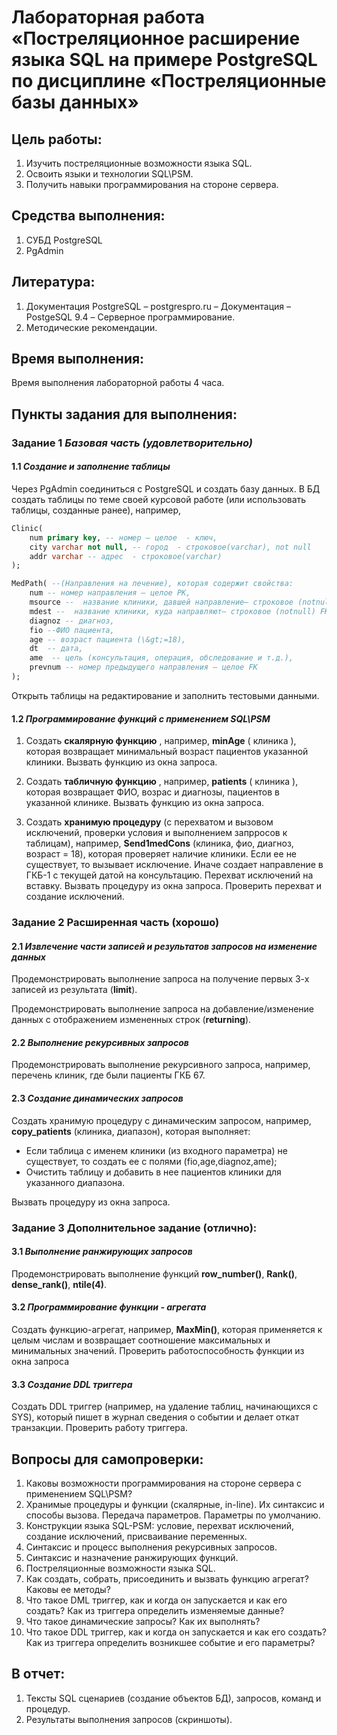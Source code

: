 # **Лабораторная работа «Постреляционное расширение языка**  **SQL**  **на примере**  **PostgreSQL** по дисциплине «Постреляционные базы данных»

## Цель работы:

1. Изучить постреляционные возможности языка SQL.
2. Освоить языки и технологии SQL\PSM.
3. Получить навыки программирования на стороне сервера.

## Средства выполнения:

1. СУБД PostgreSQL
2. PgAdmin

## Литература:

1. Документация PostgreSQL – postgrespro.ru – Документация – PostgeSQL 9.4 – Серверное программирование.
2. Методические рекомендации.

## Время выполнения:

Время выполнения лабораторной работы 4 часа.

## Пункты задания для выполнения:

### **Задание 1** *Базовая часть (удовлетворительно)*

#### **1.1** *Создание и заполнение таблицы*

Через PgAdmin соединиться с PostgreSQL и создать базу данных. В БД создать таблицы по теме своей курсовой работе (или использовать таблицы, созданные ранее), например,

```sql
Clinic(
    num primary key, -- номер – целое  - ключ,
    city varchar not null, -- город  - строковое(varchar), not null
    addr varchar -- адрес  - строковое(varchar)
);
```

```sql
MedPath( --(Направления на лечение), которая cодержит свойства:
    num -- номер направления — целое PK,
    msource --  название клиники, давшей направление— строковое (notnull) FK,
    mdest --  название клиники, куда направляют— строковое (notnull) FK,
    diagnoz -- диагноз,
    fio --ФИО пациента,
    age -- возраст пациента (\&gt;=18),
    dt  -- дата,
    ame  -- цель (консультация, операция, обследование и т.д.),
    prevnum -- номер предыдущего направления — целое FK
);
```

Открыть таблицы на редактирование и заполнить тестовыми данными.

#### **1.2** *Программирование функций  с применением  SQL\PSM*

1) Создать **скалярную функцию** , например,   **minAge** ( клиника ), которая возвращает минимальный возраст пациентов указанной клиники.  Вызвать функцию из окна запроса.

2) Создать **табличную функцию** , например,   **patients** ( клиника ), которая возвращает ФИО, возрас и диагнозы, пациентов в указанной клинике. Вызвать функцию из окна запроса.

3) Создать **хранимую процедуру** (с перехватом и вызовом исключений, проверки условия и выполнением запрросов к таблицам), например, **Send1medCons** (клиника, фио, диагноз, возраст = 18), которая проверяет наличие клиники. Если ее не существует, то вызывает исключение. Иначе создает направление в ГКБ-1 с текущей датой на консультацию. Перехват исключений на вставку. Вызвать процедуру из окна запроса. Проверить перехват и создание исключений.

### **Задание 2** Расширенная часть (хорошо)

#### **2.1** *Извлечение части записей и результатов запросов на изменение данных*

Продемонстрировать выполнение запроса на получение первых 3-х записей из результата (**limit**).

Продемонстрировать выполнение запроса на добавление/изменение данных с отображением измененных строк (**returning**).

#### **2.2** *Выполнение рекурсивных запросов*

Продемонстрировать выполнение рекурсивного запроса, например, перечень клиник, где были пациенты ГКБ 67.

#### **2.3** *Создание динамических запросов*

Создать хранимую процедуру с динамическим запросом, например, **copy_patients** (клиника, диапазон), которая выполняет:

- Если таблица с именем клиники (из входного параметра) не существует, то создать ее с полями (fio,age,diagnoz,ame);
- Очистить таблицу и добавить в нее пациентов клиники для указанного диапазона.

Вызвать процедуру из окна запроса.

### **Задание 3** Дополнительное задание (отлично):

#### **3.1** *Выполнение ранжирующих запросов*

Продемонстрировать выполнение функций **row_number()**, **Rank()**, **dense_rank()**, **ntile(4)**.

#### **3.2** *Программирование функции - агрегата*

Создать функцию-агрегат, например, **MaxMin()**, которая применяется к целым числам и возвращает соотношение максимальных и минимальных значений. Проверить работоспособность функции из окна запроса

#### **3.3** *Создание DDL триггера*

Создать DDL триггер (например, на удаление таблиц, начинающихся с SYS), который пишет в журнал сведения о событии и делает откат транзакции. Проверить работу триггера.

## Вопросы для самопроверки:

1. Каковы возможности программирования на стороне сервера с применением SQL\PSM?
2. Хранимые процедуры и функции (скалярные, in-line). Их синтаксис и способы вызова. Передача параметров. Параметры по умолчанию.
3. Конструкции языка SQL-PSM: условие, перехват исключений, создание исключений, присваивание переменных.
4. Синтаксис и процесс выполнения рекурсивных запросов.
5. Синтаксис и назначение ранжирующих функций.
6. Постреляционные возможности языка SQL.
7. Как создать, собрать, присоединить и вызвать функцию агрегат? Каковы ее методы?
8. Что такое DML триггер, как и когда он запускается и как его создать? Как из триггера определить изменяемые данные?
9. Что такое динамические запросы? Как их выполнять?
10. Что такое DDL триггер, как и когда он запускается и как его создать? Как из триггера определить возникшее событие и его параметры?

## В отчет:

1. Тексты SQL сценариев (создание объектов БД), запросов, команд и процедур.
2. Результаты выполнения запросов (скриншоты).